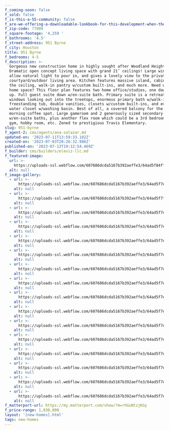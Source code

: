 ```yaml
---
f_coming-soon: false
f_sold: false
f_is-this-a-55-community: false
f_are-we-offering-a-downloadable-lookbook-for-this-development-when-they-submit-their-contact-info: false
f_zip-code: 77009
f_square-footage: '4,259 '
f_bathrooms: '4.5'
f_street-address: 951 Byrne
f_city: Houston
title: 951 Byrne
f_bedrooms: 4-5
f_description: >-
  Gorgeous new construction home in highly sought after Woodland Heights!
  Dramatic open concept living space with grand 21’ ceilings! Large windows
  allow natural light to pour in, and gives a lovely view to the private
  courtyard/outdoor living area. Kitchen features massive island, cabinets to
  the ceiling, walk-in pantry w/custom built-ins, and much more. Need work from
  home space? This floor plan features two home office/studies, one down, one
  up. Full guest suite down w/en-suite bath. Primary suite is a retreat! Large
  windows looking out into the treetops, enormous primary bath w/walk-in shower,
  freestanding tub, double vanities, closets w/custom built-ins, and even a
  water closet w/washing basin. Best of all, a covered balcony for the perfect
  morning coffee spot. Large gameroom and 2 generously sized secondary bedrooms
  w/en-suite baths, plus another flex room which could be a 3rd bedroom, indoor
  gym, hobby room, etc. Zoned to prestigious Travis Elementary.
slug: 951-byrne
f_agent-2: cms/agents/ana-salazar.md
updated-on: '2023-07-11T13:59:33.102Z'
created-on: '2023-07-03T20:26:32.986Z'
published-on: '2023-07-13T19:12:54.469Z'
f_builder: cms/builders/eleviz-llc.md
f_featured-image:
  url: >-
    https://uploads-ssl.webflow.com/607686dcda5167b392aeffe3/64ad5f84ff08de38f942a9bc_BYRNE.jpeg
  alt: null
f_image-gallery:
  - url: >-
      https://uploads-ssl.webflow.com/607686dcda5167b392aeffe3/64ad5f7ebe1df5d46ba94d9d_by17.jpeg
    alt: null
  - url: >-
      https://uploads-ssl.webflow.com/607686dcda5167b392aeffe3/64ad5f7f85c622c63b1faf92_bye14.jpeg
    alt: null
  - url: >-
      https://uploads-ssl.webflow.com/607686dcda5167b392aeffe3/64ad5f7ed74561e789f19dfa_by13.jpeg
    alt: null
  - url: >-
      https://uploads-ssl.webflow.com/607686dcda5167b392aeffe3/64ad5f7ebe1df5d46ba94d8e_byn12.jpeg
    alt: null
  - url: >-
      https://uploads-ssl.webflow.com/607686dcda5167b392aeffe3/64ad5f7ee77dee008f97544b_by12.jpeg
    alt: null
  - url: >-
      https://uploads-ssl.webflow.com/607686dcda5167b392aeffe3/64ad5f7e7ca57b49e26a0672_by11.jpeg
    alt: null
  - url: >-
      https://uploads-ssl.webflow.com/607686dcda5167b392aeffe3/64ad5f7ec2f2b17282e28468_nyrne10.jpeg
    alt: null
  - url: >-
      https://uploads-ssl.webflow.com/607686dcda5167b392aeffe3/64ad5f7ec2f2b17282e28448_byn9.jpeg
    alt: null
  - url: >-
      https://uploads-ssl.webflow.com/607686dcda5167b392aeffe3/64ad5f7ef078ec94d6556f9c_bun8.jpeg
    alt: null
  - url: >-
      https://uploads-ssl.webflow.com/607686dcda5167b392aeffe3/64ad5f7ee77dee008f97543c_byrn7.jpeg
    alt: null
  - url: >-
      https://uploads-ssl.webflow.com/607686dcda5167b392aeffe3/64ad5f7e585923fae3a8d903_byen6.jpeg
    alt: null
  - url: >-
      https://uploads-ssl.webflow.com/607686dcda5167b392aeffe3/64ad5f7ed74561e789f19e1f_Byrne5.jpeg
    alt: null
  - url: >-
      https://uploads-ssl.webflow.com/607686dcda5167b392aeffe3/64ad5f7e585923fae3a8d8e1_byrne%204.jpeg
    alt: null
  - url: >-
      https://uploads-ssl.webflow.com/607686dcda5167b392aeffe3/64ad5f7e0881a860ba06088b_byrne%203.jpeg
    alt: null
  - url: >-
      https://uploads-ssl.webflow.com/607686dcda5167b392aeffe3/64ad5f7ee77dee008f97545a_byrne%202.jpeg
    alt: null
  - url: >-
      https://uploads-ssl.webflow.com/607686dcda5167b392aeffe3/64ad5f7e585923fae3a8d8c1_Byrne%201.jpeg
    alt: null
f_matterport-url: https://my.matterport.com/show/?m=rhGuNtzjKGy
f_price-range: 1,830,000
layout: '[new-homes].html'
tags: new-homes
---
```



